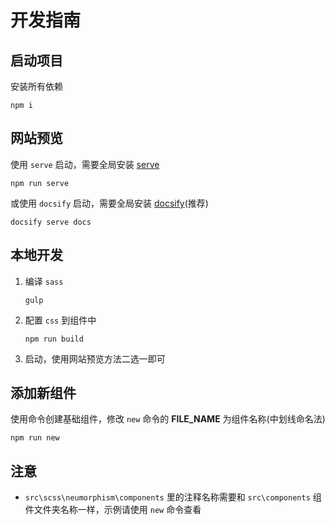 # 开发指南

## 启动项目

安装所有依赖

```shell
npm i
```

## 网站预览

使用 `serve` 启动，需要全局安装 [serve](https://www.npmjs.com/package/serve)

```shell
npm run serve
```

或使用 `docsify` 启动，需要全局安装 [docsify](https://docsify.js.org)(推荐)

```shell
docsify serve docs
```

## 本地开发

1. 编译 `sass`

    ```shell
    gulp
    ```

2. 配置 `css` 到组件中

    ```shell
    npm run build
    ```

3. 启动，使用网站预览方法二选一即可

## 添加新组件

使用命令创建基础组件，修改 `new` 命令的 **FILE_NAME** 为组件名称(中划线命名法)

```shell
npm run new
```

## 注意

- `src\scss\neumorphism\components` 里的注释名称需要和 `src\components` 组件文件夹名称一样，示例请使用 `new` 命令查看
